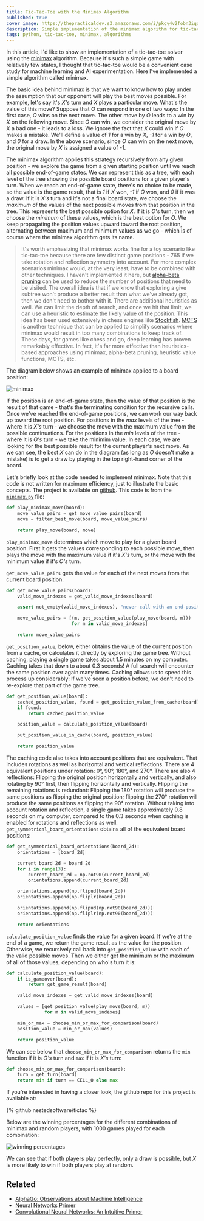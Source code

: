 ```yaml
---
title: Tic-Tac-Toe with the Minimax Algorithm
published: true
cover_image: https://thepracticaldev.s3.amazonaws.com/i/pkgy4v2fobn3iqdr4881.jpg
description: Simple implementation of the minimax algorithm for tic-tac-toe in Python
tags: python, tic-tac-toe, minimax, algorithms
---
```


In this article, I'd like to show an implementation of a tic-tac-toe solver using the [minimax](https://en.wikipedia.org/wiki/Minimax) algorithm. Because it's such a simple game with relatively few states, I thought that tic-tac-toe would be a convenient case study for machine learning and AI experimentation. Here I've implemented a simple algorithm called minimax.

The basic idea behind minimax is that we want to know how to play under the assumption that our opponent will play the best moves possible. For example, let's say it's _X's_ turn and _X_ plays a particular move. What's the value of this move? Suppose that _O_ can respond in one of two ways: In the first case, _O_ wins on the next move. The other move by _O_ leads to a win by _X_ on the following move. Since _O_ can win, we consider the original move by _X_ a bad one - it leads to a loss. We ignore the fact that _X_ could win if _O_ makes a mistake. We'll define a value of _1_ for a win by _X_, _-1_ for a win by _O_, and _0_ for a draw. In the above scenario, since _O_ can win on the next move, the original move by _X_ is assigned a value of _-1_.

The minimax algorithm applies this strategy recursively from any given position - we explore the game from a given starting position until we reach all possible end-of-game states. We can represent this as a tree, with each level of the tree showing the possible board positions for a given player's turn. When we reach an end-of-game state, there's no choice to be made, so the value is the game result, that is _1_ if _X_ won, _-1_ if _O_ won, and _0_ if it was a draw. If it is _X's_ turn and it's not a final board state, we choose the _maximum_ of the values of the next possible moves from that position in the tree. This represents the best possible option for _X_. If it is _O_'s turn, then we choose the _minimum_ of these values, which is the best option for _O_. We keep propagating the position values upward toward the root position, alternating between maximum and minimum values as we go - which is of course where the minimax algorithm gets its name.

> It's worth emphasizing that minimax works fine for a toy scenario like tic-tac-toe because there are few distinct game positions - 765 if we take rotation and reflection symmetry into account. For more complex scenarios minimax would, at the very least, have to be combined with other techniques. I haven't implemented it here, but [alpha-beta pruning](https://en.wikipedia.org/wiki/Alpha%E2%80%93beta_pruning) can be used to reduce the number of positions that need to be visited. The overall idea is that if we know that exploring a give subtree won't produce a better result than what we've already got, then we don't need to bother with it. There are additional heuristics as well. We can limit the depth of search, and once we hit that limit, we can use a heuristic to estimate the likely value of the position. This idea has been used extensively in chess engines like [Stockfish](https://hxim.github.io/Stockfish-Evaluation-Guide/). [MCTS](https://en.wikipedia.org/wiki/Monte_Carlo_tree_search) is another technique that can be applied to simplify scenarios where minimax would result in too many combinations to keep track of. These days, for games like chess and go, deep learning has proven remarkably effective. In fact, it's far more effective than heuristics-based approaches using minimax, alpha-beta pruning, heuristic value functions, MCTS, etc.

The diagram below shows an example of minimax applied to a board position:

![minimax](https://thepracticaldev.s3.amazonaws.com/i/eo3qr44bp1w96a92t8s2.png)

If the position is an end-of-game state, then the value of that position is the result of that game - that's the terminating condition for the recursive calls. Once we've reached the end-of-game positions, we can work our way back up toward the root position. For positions in the _max_ levels of the tree - where it is _X's_ turn - we choose the move with the maximum value from the possible continuations. For the positions in the _min_ levels of the tree - where it is _O's_ turn - we take the minimim value. In each case, we are looking for the best possible result for the current player's next move.  As we can see, the best _X_ can do in the diagram (as long as _O_ doesn't make a mistake) is to get a draw by playing in the top right-hand corner of the board.

Let's briefly look at the code needed to implement minimax. Note that this code is not written for maximum efficiency, just to illustrate the basic concepts. The project is available on [github](https://github.com/nestedsoftware/tictac). This code is from the [`minimax.py`](https://github.com/nestedsoftware/tictac/blob/master/tictac/minimax.py) file:

```python
def play_minimax_move(board):
    move_value_pairs = get_move_value_pairs(board)
    move = filter_best_move(board, move_value_pairs)

    return play_move(board, move)
```

`play_minimax_move` determines which move to play for a given board position. First it gets the values corresponding to each possible move, then plays the move with the maximum value if it's _X's_ turn, or the move with the minimum value if it's _O's_ turn.

`get_move_value_pairs` gets the value for each of the next moves from the current board position:

```python
def get_move_value_pairs(board):
    valid_move_indexes = get_valid_move_indexes(board)

    assert not_empty(valid_move_indexes), "never call with an end-position"

    move_value_pairs = [(m, get_position_value(play_move(board, m)))
                        for m in valid_move_indexes]

    return move_value_pairs
```

`get_position_value`, below, either obtains the value of the current position from a cache, or calculates it directly by exploring the game tree. Without caching, playing a single game takes about 1.5 minutes on my computer. Caching takes that down to about 0.3 seconds! A full search will encounter the same position over again many times. Caching allows us to speed this process up considerably: If we've seen a position before, we don't need to re-explore that part of the game tree.

```python
def get_position_value(board):
    cached_position_value, found = get_position_value_from_cache(board)
    if found:
        return cached_position_value

    position_value = calculate_position_value(board)

    put_position_value_in_cache(board, position_value)

    return position_value
```

The caching code also takes into account positions that are equivalent. That includes rotations as well as horizontal and vertical reflections. There are 4 equivalent positions under rotation: 0°, 90°, 180°, and 270°. There are also 4 reflections: Flipping the original position horizontally and vertically, and also rotating by 90° first, then flipping horizontally and vertically. Flipping the remaining rotations is redundant:  Flipping the 180° rotation will produce the same positions as flipping the original position; flipping the 270° rotation will produce the same positions as flipping the 90° rotation. Without taking into account rotation and reflection, a single game takes approximately 0.8 seconds on my computer, compared to the 0.3 seconds when caching is enabled for rotations and reflections as well. `get_symmetrical_board_orientations` obtains all of the equivalent board positions:

```python
def get_symmetrical_board_orientations(board_2d):
    orientations = [board_2d]

    current_board_2d = board_2d
    for i in range(3):
        current_board_2d = np.rot90(current_board_2d)
        orientations.append(current_board_2d)

    orientations.append(np.flipud(board_2d))
    orientations.append(np.fliplr(board_2d))

    orientations.append(np.flipud(np.rot90(board_2d)))
    orientations.append(np.fliplr(np.rot90(board_2d)))

    return orientations
```

`calculate_position_value` finds the value for a given board. If we're at the end of a game, we return the game result as the value for the position. Otherwise, we recursively call back into `get_position_value` with each of the valid possible moves. Then we either get the minimum or the maximum of all of those values, depending on who's turn it is:

```python
def calculate_position_value(board):
    if is_gameover(board):
        return get_game_result(board)

    valid_move_indexes = get_valid_move_indexes(board)

    values = [get_position_value(play_move(board, m))
              for m in valid_move_indexes]

    min_or_max = choose_min_or_max_for_comparison(board)
    position_value = min_or_max(values)

    return position_value
```

We can see below that `choose_min_or_max_for_comparison` returns the `min` function if it is _O's_ turn and `max` if it is _X's_ turn:

```python
def choose_min_or_max_for_comparison(board):
    turn = get_turn(board)
    return min if turn == CELL_O else max
```
If you're interested in having a closer look, the github repo for this project is available at:

{% github nestedsoftware/tictac %}

Below are the winning percentages for the different combinations of minimax and random players, with 1000 games played for each combination:

![winning percentages](https://thepracticaldev.s3.amazonaws.com/i/7jme6nri5hpakxhhr5j7.png)

We can see that if both players play perfectly, only a draw is possible, but _X_ is more likely to win if both players play at random.

## Related

* [AlphaGo: Observations about Machine Intelligence](https://dev.to/nestedsoftware/alphago-observations-about-machine-intelligence-4c62)
* [Neural Networks Primer](https://dev.to/nestedsoftware/neural-networks-primer-374i)
* [Convolutional Neural Networks: An Intuitive Primer](https://dev.to/nestedsoftware/convolutional-neural-networks-an-intuitive-primer-k1k)
